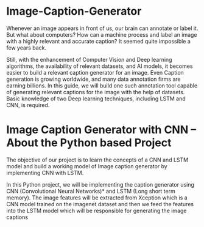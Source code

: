 # Image-Caption-Generator

Whenever an image appears in front of us, our brain can annotate or label it. But what about computers? How can a machine process and label an image with a highly relevant and accurate caption? It seemed quite impossible a few years back. 


Still, with the enhancement of Computer Vision and Deep learning algorithms, the availability of relevant datasets, and AI models, it becomes easier to build a relevant caption generator for an image. Even Caption generation is growing worldwide, and many data annotation firms are earning billions. In this guide, we will build one such annotation tool capable of generating relevant captions for the image with the help of datasets. Basic knowledge of two Deep learning techniques, including LSTM and CNN, is required.


# Image Caption Generator with CNN – About the Python based Project

The objective of our project is to learn the concepts of a CNN and LSTM model and build a working model of Image caption generator by implementing CNN with LSTM.

In this Python project, we will be implementing the caption generator using CNN (Convolutional Neural Networks)* and LSTM (Long short term memory). The image features will be extracted from Xception which is a CNN model trained on the imagenet dataset and then we feed the features into the LSTM model which will be responsible for generating the image captions
